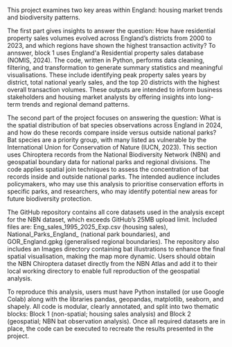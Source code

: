 
This project examines two key areas within England: housing market trends and biodiversity patterns.

The first part gives insights to answer the question: How have residential property sales volumes evolved across England’s districts from 2000 to 2023, and which regions have shown the highest transaction activity? To annswer, block 1 uses England'a Residential property sales database (NOMIS, 2024). The code, written in Python, performs data cleaning, filtering, and transformation to generate summary statistics and meaningful visualisations. These include identifying peak property sales years by district, total national yearly sales, and the top 20 districts with the highest overall transaction volumes. These outputs are intended to inform business stakeholders and housing market analysts by offering insights into long-term trends and regional demand patterns.

The second part of the project focuses on answering the question: What is the spatial distribution of bat species observations across England in 2024, and how do these records compare inside versus outside national parks? Bat species are a priority group, with many listed as vulnerable by the International Union for Conservation of Nature (IUCN, 2023). This section uses Chiroptera records from the National Biodiversity Network (NBN) and geospatial boundary data for national parks and regional divisions. The code applies spatial join techniques to assess the concentration of bat records inside and outside national parks. The intended audience includes policymakers, who may use this analysis to prioritise conservation efforts in specific parks, and researchers, who may identify potential new areas for future biodiversity protection.

The GitHub repository contains all core datasets used in the analysis except for the NBN dataset, which exceeds GitHub’s 25MB upload limit. Included files are: Eng_sales_1995_2025_Exp.csv (housing sales), National_Parks_England_ (national park boundaries), and GOR_England.gpkg (generalised regional boundaries). The repository also includes an Images directory containing bat illustrations to enhance the final spatial visualisation, making the map more dynamic. Users should obtain the NBN Chiroptera dataset directly from the NBN Atlas and add it to their local working directory to enable full reproduction of the geospatial analysis.

To reproduce this analysis, users must have Python installed (or use Google Colab) along with the libraries pandas, geopandas, matplotlib, seaborn, and shapely. All code is modular, clearly annotated, and split into two thematic blocks: Block 1 (non-spatial; housing sales analysis) and Block 2 (geospatial; NBN bat observation analysis). Once all required datasets are in place, the code can be executed to recreate the results presented in the project.
